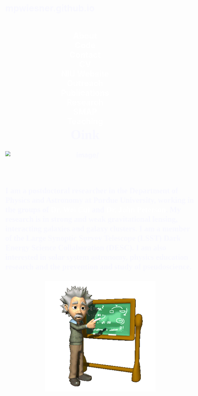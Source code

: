 # mpwiesner.github.io
<html>
<head>
<title>Matt Wiesner</title>
<link rel="shortcut icon" href="galaxy3.ico">

<BODY background="Galaxies.png" text="F8F8FF" link="00CCFF" vlink="800080" alink="FF0000" >
<center>

<html>
<head>
<style>
ul {
    float: left;
    width: 100%;
    font-size:120%;
    padding: 0;
    margin: 0;
    list-style-type: none;
}

a.one {
    float: center;
    width: 6em;
    text-decoration: none;
    color: white;
    background-color: gray;
    padding: 0.2em 0.6em;
    border-right: 1px solid white;
    border-right-style: inset;
}

a.two {
    float: center;
    text-decoration: underline;
    color: #FFFFCC;
}


h1{
font-size: 250%;
}

h2{background-color:black;
   font-size: 100%;
   width: 61em;
   height: 52em;
   border-right: 1px solid gray;
   border-left: 1px solid gray;
   border-right-style: inset;
  
}

h3{
font-size:120%;
width: 35em;
}


a.one:hover {
    color: black;
    background-color: white;
}

a.two:hover {
    color: red;
}


li {
    display: inline;
}
</style>
</head>

<h2>

<br>
<div style="margin:0 auto; text-align:center;">
<ul>
<li><a class="one" href="http://www.ben.edu">About</a></li>
<li><a class="one" href="https://mpwiesner.github.io/~mwiesner/code.html">Code</a></li>
<li><a class="one" href="https://mpwiesner.github.io/~mwiesner/contact.html">Contact</a></li>
<li><a class="one" href="Online_CV.pdf" target="_blank">CV</a></li>
<li><a class="one" href="http://nicadd.niu.edu/~mwiesner" target="_blank">NIU Website</a></li>
<li><a class="one" href="http://web.ics.purdue.edu/~mwiesner/outreach.html">Outreach</a></li>
<li><a class="one" href="http://web.ics.purdue.edu/~mwiesner/publications.html">Publications</a></li>
<li><a class="one" href="http://web.ics.purdue.edu/~mwiesner/research.html">Research</a></li>
<li><a class="one" href="http://web.ics.purdue.edu/~mwiesner/smap.html">SMAP</a></li>
<li><a class="one" href="http://web.ics.purdue.edu/~mwiesner/teaching.html">Teaching</a></li>
</ul>
</div> 
</p>

<br>


<center><h1><FONT FACE="bookman"> Oink </h1></font></center>


<img src="Matt_lensing_small.JPG" style="display:block; margin-left:auto; margin-right:auto;" ALT=image/>
<br><br>
<div style="margin:0 auto; text-align:left; width:600px;"> 

<div style="margin:0 auto; text-align:left; width:600px;"> 


<style>
a {
    float: center;
    text-decoration: none;
    color: white;
}
</style>
<h3><FONT FACE="bookman"> 
I am a postdoctoral researcher in the Department of Physics and Astronomy at Purdue University, working in the groups of <a class="two" href="http://www.physics.purdue.edu/~cui/"> Dr. Wei Cui </a> and <a class="two" href="http://basov.physics.purdue.edu/index.html"> Dr. John Peterson</a>.  My research is in strong and weak gravitational lensing, interacting galaxies and galaxy clusters.  I am a member of the Large Synoptic Survey Telescope (LSST) Dark Energy Science Collaboration (DESC).  I am also interested in solar system astronomy, physics education research and the prevention and study of pseudoscience.  
<br><br>
<img src="Einstein2.gif" style="display:block; margin-left:auto; margin-right:auto;" ALT=image/>
</h3>
</font>
</div>

</h2>
</body>


